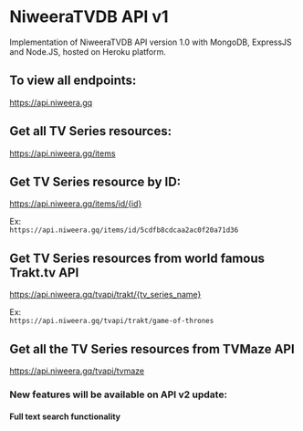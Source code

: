 # NiweeraTVDB API v1

Implementation of NiweeraTVDB API version 1.0 with MongoDB, ExpressJS and Node.JS, hosted on Heroku platform.

## To view all endpoints:

https://api.niweera.gq

## Get all TV Series resources:

https://api.niweera.gq/items

## Get TV Series resource by ID:

https://api.niweera.gq/items/id/{id}

Ex: <br>
`https://api.niweera.gq/items/id/5cdfb8cdcaa2ac0f20a71d36`

## Get TV Series resources from world famous Trakt.tv API

https://api.niweera.gq/tvapi/trakt/{tv_series_name}

Ex: <br>
`https://api.niweera.gq/tvapi/trakt/game-of-thrones`

## Get all the TV Series resources from TVMaze API

https://api.niweera.gq/tvapi/tvmaze

### New features will be available on API v2 update:

#### Full text search functionality
